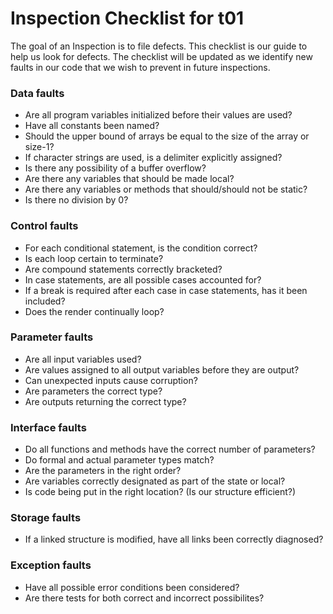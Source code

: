 # Inspection Checklist for t01

The goal of an Inspection is to file defects.
This checklist is our guide to help us look for defects.
The checklist will be updated as we identify new faults in our code that we wish to prevent in future inspections.


### Data faults
* Are all program variables initialized before their values are used?
* Have all constants been named?
* Should the upper bound of arrays be equal to the size of the array or size-1?
* If character strings are used, is a delimiter explicitly assigned?
* Is there any possibility of a buffer overflow?
* Are there any variables that should be made local?
* Are there any variables or methods that should/should not be static?
* Is there no division by 0?

### Control faults
* For each conditional statement, is the condition correct?
* Is each loop certain to terminate?
* Are compound statements correctly bracketed?
* In case statements, are all possible cases accounted for?
* If a break is required after each case in case statements, has it been included?
* Does the render continually loop?

### Parameter faults
* Are all input variables used?
* Are values assigned to all output variables before they are output?
* Can unexpected inputs cause corruption?
* Are parameters the correct type?
* Are outputs returning the correct type?

### Interface faults
* Do all functions and methods have the correct number of parameters?
* Do formal and actual parameter types match?
* Are the parameters in the right order?
* Are variables correctly designated as part of the state or local?
* Is code being put in the right location? (Is our structure efficient?)

### Storage faults
* If a linked structure is modified, have all links been correctly diagnosed?

### Exception faults
* Have all possible error conditions been considered?
* Are there tests for both correct and incorrect possibilites?
